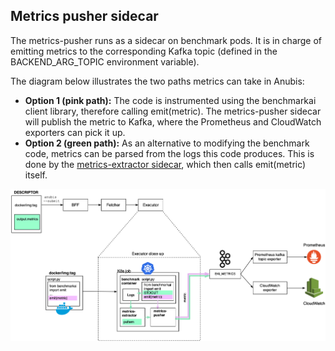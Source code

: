 ## Metrics pusher sidecar

The metrics-pusher runs as a sidecar on benchmark pods. It is in charge of emitting metrics to the corresponding Kafka topic
(defined in the BACKEND_ARG_TOPIC environment variable).

The diagram below illustrates the two paths metrics can take in Anubis:

- **Option 1 (pink path):** The code is instrumented using the benchmarkai client library, therefore calling emit(metric). 
The metrics-pusher sidecar will publish the metric to Kafka, where the Prometheus and CloudWatch exporters can pick it up. 
- **Option 2 (green path):** As an alternative to modifying the benchmark code, metrics can be parsed from the logs this
code produces. This is done by the [metrics-extractor sidecar](../metrics-extractor), which then calls emit(metric)
itself.
 
![Metrics in Anubis](../docs/images/anubis_metrics.png "Metrics in Anubis")
